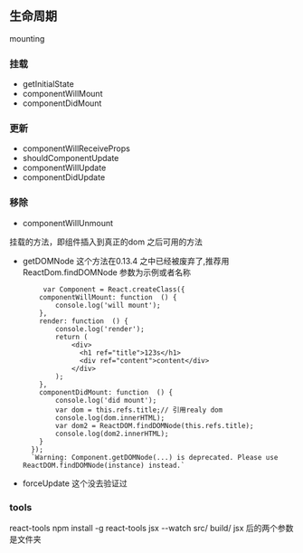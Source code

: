 ## 生命周期
mounting

### 挂载
- getInitialState
- componentWillMount
- componentDidMount


### 更新
- componentWillReceiveProps
- shouldComponentUpdate
- componentWillUpdate
- componentDidUpdate


### 移除
- componentWillUnmount


挂载的方法，即组件插入到真正的dom 之后可用的方法
- getDOMNode
    这个方法在0.13.4 之中已经被废弃了,推荐用ReactDom.findDOMNode 参数为示例或者名称
    ```
         var Component = React.createClass({
        componentWillMount: function  () {
            console.log('will mount');
        },
        render: function  () {
            console.log('render');
            return (
                <div>
                  <h1 ref="title">123s</h1>
                  <div ref="content">content</div>
                </div>
            );
        },
        componentDidMount: function  () {
            console.log('did mount');
            var dom = this.refs.title;// 引用realy dom
            console.log(dom.innerHTML);
            var dom2 = ReactDOM.findDOMNode(this.refs.title);
            console.log(dom2.innerHTML);
        }
      });
      `Warning: Component.getDOMNode(...) is deprecated. Please use ReactDOM.findDOMNode(instance) instead.`
    ```
- forceUpdate
 这个没去验证过


### tools
react-tools
npm install -g react-tools
jsx --watch src/ build/
jsx 后的两个参数是文件夹
